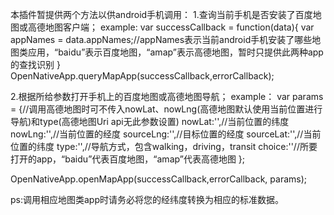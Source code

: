本插件暂提供两个方法以供android手机调用：
1.查询当前手机是否安装了百度地图或高德地图客户端；
example:
var successCallback = function(data){
 var appNames = data.appNames;//appNames表示当前android手机安装了哪些地图类应用，“baidu”表示百度地图，“amap”表示高德地图，暂时只提供此两种app的查找识别
}
OpenNativeApp.queryMapApp(successCallback,errorCallback);

2.根据所给参数打开手机上的百度地图或高德地图导航；
example：
var params = {//调用高德地图时可不传入nowLat、nowLng(高德地图默认使用当前位置进行导航)和type(高德地图Uri api无此参数设置)
    nowLat:'',//当前位置的纬度
    nowLng:'',//当前位置的经度
    sourceLng:'',//目标位置的经度
    sourceLat:'',//当前位置的纬度
    type:'',//导航方式，包含walking，driving，transit
    choice:''//所要打开的app，“baidu”代表百度地图，“amap”代表高德地图
};

OpenNativeApp.openMapApp(successCallback,errorCallback, params);

ps:调用相应地图类app时请务必将您的经纬度转换为相应的标准数据。